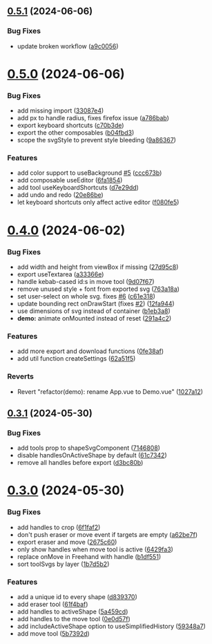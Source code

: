 ## [0.5.1](https://github.com/robertrosman/vue-paint/compare/v0.5.0...v0.5.1) (2024-06-06)


### Bug Fixes

* update broken workflow ([a9c0056](https://github.com/robertrosman/vue-paint/commit/a9c0056fad16663a4a671761e571f738378bdbd1))



# [0.5.0](https://github.com/robertrosman/vue-paint/compare/v0.4.0...v0.5.0) (2024-06-06)


### Bug Fixes

* add missing import ([33087e4](https://github.com/robertrosman/vue-paint/commit/33087e4e9768842c4712e726e66fb0e357bf507d))
* add px to handle radius, fixes firefox issue ([a786bab](https://github.com/robertrosman/vue-paint/commit/a786babd477312c665ba08160d259edcfb6dabc0))
* export keyboard shortcuts ([c70b3de](https://github.com/robertrosman/vue-paint/commit/c70b3def822439dcec97e17c0d0d9e6bc9d46720))
* export the other composables ([b04fbd3](https://github.com/robertrosman/vue-paint/commit/b04fbd3724268046011fe816ea991e517ab7732f))
* scope the svgStyle to prevent style bleeding ([9a86367](https://github.com/robertrosman/vue-paint/commit/9a863676e05f5ddc4dc000818c4bda964a0bce9b))


### Features

* add color support to useBackground [#5](https://github.com/robertrosman/vue-paint/issues/5) ([ccc673b](https://github.com/robertrosman/vue-paint/commit/ccc673b2b1cb2ee2e7e6607c553a2b36f5ed312f))
* add composable useEditor ([6fa1854](https://github.com/robertrosman/vue-paint/commit/6fa1854e2e8a00806ab05fd04ff70db1dc8fde82))
* add tool useKeyboardShortcuts ([d7e29dd](https://github.com/robertrosman/vue-paint/commit/d7e29dd862471cf23941698d19a13eb1d94286ab))
* add undo and redo ([20e86be](https://github.com/robertrosman/vue-paint/commit/20e86bebf3bb3ff6feea6996fdceb9df3fa53082))
* let keyboard shortcuts only affect active editor ([f080fe5](https://github.com/robertrosman/vue-paint/commit/f080fe5a7e2a0d1d596877bc3c1842af17d12b57))



# [0.4.0](https://github.com/robertrosman/vue-paint/compare/v0.3.1...v0.4.0) (2024-06-02)


### Bug Fixes

* add width and height from viewBox if missing ([27d95c8](https://github.com/robertrosman/vue-paint/commit/27d95c8203deb1bfa6a99ab2cf712d7cc2a3c8bd))
* export useTextarea ([a33366e](https://github.com/robertrosman/vue-paint/commit/a33366e30166c1e75deb9977e2acd571216e6590))
* handle kebab-cased id:s in move tool ([9d07f67](https://github.com/robertrosman/vue-paint/commit/9d07f670f403fb00ed8eee100bfdbfe8c32216a5))
* remove unused style + font from exported svg ([763a18a](https://github.com/robertrosman/vue-paint/commit/763a18a5718de4826d803c27febaeb6c224fabb2))
* set user-select on whole svg. fixes [#6](https://github.com/robertrosman/vue-paint/issues/6) ([c61e318](https://github.com/robertrosman/vue-paint/commit/c61e318c1214a9fca2fd2e5575b681b6b44aad8a))
* update bounding rect onDrawStart (fixes [#2](https://github.com/robertrosman/vue-paint/issues/2)) ([12fa944](https://github.com/robertrosman/vue-paint/commit/12fa94454c4a953f18e2b2a9c40e5b265d2dfd47))
* use dimensions of svg instead of container ([b1eb3a8](https://github.com/robertrosman/vue-paint/commit/b1eb3a8b37662389d7af509c4da277dea4aff090))
* **demo:** animate onMounted instead of reset ([291a4c2](https://github.com/robertrosman/vue-paint/commit/291a4c261eac78e2be8be28a38a243f340f40a35))


### Features

* add more export and download functions ([0fe38af](https://github.com/robertrosman/vue-paint/commit/0fe38af9d09c7dffabcc3beb0d5d608606cf95d8))
* add util function createSettings ([62a51f5](https://github.com/robertrosman/vue-paint/commit/62a51f547897c18149880f19c15b2e6c8aad7a09))


### Reverts

* Revert "refactor(demo): rename App.vue to Demo.vue" ([1027a12](https://github.com/robertrosman/vue-paint/commit/1027a12a4c86cb675fd6e877028aea68c253e4fe))



## [0.3.1](https://github.com/robertrosman/vue-paint/compare/v0.3.0...v0.3.1) (2024-05-30)


### Bug Fixes

* add tools prop to shapeSvgComponent ([7146808](https://github.com/robertrosman/vue-paint/commit/7146808299c5180b1ed7755ffeffc014f6011c26))
* disable handlesOnActiveShape by default ([61c7342](https://github.com/robertrosman/vue-paint/commit/61c734242352496ab8648a12e0b7b8f88d051d20))
* remove all handles before export ([d3bc80b](https://github.com/robertrosman/vue-paint/commit/d3bc80bf55da188d7f6a8d5b4879c37c4b31bbc9))



# [0.3.0](https://github.com/robertrosman/vue-paint/compare/v0.2.3...v0.3.0) (2024-05-30)


### Bug Fixes

* add handles to crop ([6f1faf2](https://github.com/robertrosman/vue-paint/commit/6f1faf2ebd732972398ec19b6f10cf6bdb25981c))
* don't push eraser or move event if targets are empty ([a62be7f](https://github.com/robertrosman/vue-paint/commit/a62be7fd6d7bee390d39dd1dd45e3a23f9cb01a7))
* export eraser and move ([2675c60](https://github.com/robertrosman/vue-paint/commit/2675c6093231451ca50a07511b163c2c31529674))
* only show handles when move tool is active ([6429fa3](https://github.com/robertrosman/vue-paint/commit/6429fa3ae7830b57e4be41fd8536c3da85c0c264))
* replace onMove in Freehand with handle ([b1df551](https://github.com/robertrosman/vue-paint/commit/b1df551caf022ce226868ce2ff66d2d4306e93d5))
* sort toolSvgs by layer ([1b7d5b2](https://github.com/robertrosman/vue-paint/commit/1b7d5b2c902751a13406ddbfe7947d28664b29b0))


### Features

* add a unique id to every shape ([d839370](https://github.com/robertrosman/vue-paint/commit/d8393702104832911005c972a5af136312a8b1c0))
* add eraser tool ([61f4baf](https://github.com/robertrosman/vue-paint/commit/61f4baf4108f446c3d78f6a3d5b572caf5380399))
* add handles to activeShape ([5a459cd](https://github.com/robertrosman/vue-paint/commit/5a459cd514054d84ce9dc0a90a7830199303ba14))
* add handles to the move tool ([0e0d57f](https://github.com/robertrosman/vue-paint/commit/0e0d57f497ce52a38fb696f4f8680e7d3f9070ad))
* add includeActiveShape option to useSimplifiedHistory ([59348a7](https://github.com/robertrosman/vue-paint/commit/59348a7513fd9849d8168c846bb5013cbc6d5a69))
* add move tool ([5b7392d](https://github.com/robertrosman/vue-paint/commit/5b7392d79aa1de2ffb8c1e8dff3e4a26e79ab621))



